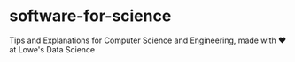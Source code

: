 # software-for-science
Tips and Explanations for Computer Science and Engineering, made with ❤️at Lowe's Data Science
